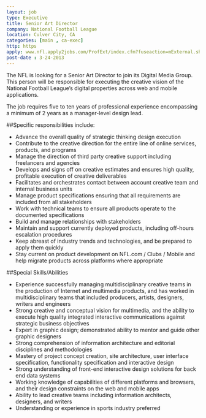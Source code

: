 ```yaml
---
layout: job
type: Executive
title: Senior Art Director
company: National Football League
location: Culver City, CA
categories: [main , ca-exec]
http: https
apply: www.nfl.apply2jobs.com/ProfExt/index.cfm?fuseaction=mExternal.showJob&RID=673&CurrentPage=3
post-date : 3-24-2013
---
```


The NFL is looking for a Senior Art Director to join its Digital Media Group. This person will be responsible for executing the creative vision of the National Football League’s digital properties across web and mobile applications.

The job requires five to ten years of professional experience encompassing a minimum of 2 years as a manager-level design lead.

##Specific responsibilities include:

* Advance the overall quality of strategic thinking design execution
* Contribute to the creative direction for the entire line of online services, products, and programs
* Manage the direction of third party creative support including freelancers and agencies
* Develops and signs off on creative estimates and ensures high quality, profitable execution of creative deliverables
* Facilitates and orchestrates contact between account creative team and internal business units
* Manage product specifications ensuring that all requirements are included from all stakeholders
* Work with technical teams to ensure all products operate to the documented specifications
* Build and manage relationships with stakeholders
* Maintain and support currently deployed products, including off-hours escalation procedures
* Keep abreast of industry trends and technologies, and be prepared to apply them quickly
* Stay current on product development on NFL.com / Clubs / Mobile and help migrate products across platforms where appropriate

##Special Skills/Abilities

* Experience successfully managing multidisciplinary creative teams in the production of Internet and multimedia products, and has worked in multidisciplinary teams that included producers, artists, designers, writers and engineers
* Strong creative and conceptual vision for multimedia, and the ability to execute high quality integrated interactive communications against strategic business objectives
* Expert in graphic design; demonstrated ability to mentor and guide other graphic designers
* Strong comprehension of information architecture and editorial disciplines and methodologies
* Mastery of project concept creation, site architecture, user interface specification, functionality specification and interactive design
* Strong understanding of front-end interactive design solutions for back end data systems
* Working knowledge of capabilities of different platforms and browsers, and their design constraints on the web and mobile apps
* Ability to lead creative teams including information architects, designers, and writers
* Understanding or experience in sports industry preferred 